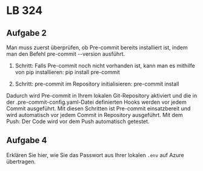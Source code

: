# LB 324

## Aufgabe 2
Man muss zuerst überprüfen, ob Pre-commit bereits installiert ist, indem man den Befehl pre-commit --version ausführt.

1. Schritt: Falls Pre-commit noch nicht vorhanden ist, kann man es mithilfe von pip installieren:
pip install pre-commit

2. Schritt: pre-commit im Repository initialisieren: pre-commit install

Dadurch wird Pre-commit in Ihrem lokalen Git-Repository aktiviert und die in der .pre-commit-config.yaml-Datei definierten Hooks werden vor jedem Commit ausgeführt.
Mit diesen Schritten ist Pre-commit einsatzbereit und wird automatisch vor jedem Commit in Repository ausgeführt.
Mit dem Push: Der Code wird vor dem Push automatisch getestet.


## Aufgabe 4
Erklären Sie hier, wie Sie das Passwort aus Ihrer lokalen `.env` auf Azure übertragen.
